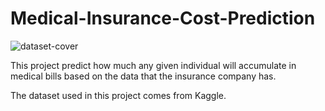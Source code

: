 # Medical-Insurance-Cost-Prediction
![dataset-cover](https://user-images.githubusercontent.com/77184835/187264806-766829ce-78e7-491b-9d3b-7c812c3dbc30.jpg)

This project predict how much any given individual will accumulate in medical bills based on the data that the insurance company has.

The dataset used in this project comes from Kaggle.
